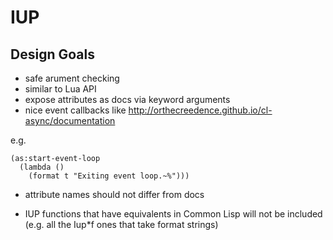 # IUP

## Design Goals

* safe arument checking
* similar to Lua API
* expose attributes as docs via keyword arguments
* nice event callbacks like http://orthecreedence.github.io/cl-async/documentation

e.g. 
```
(as:start-event-loop
  (lambda ()
    (format t "Exiting event loop.~%")))
```
* attribute names should not differ from docs

* IUP functions that have equivalents in Common Lisp will not be included (e.g. all the Iup*f ones that take format strings)
